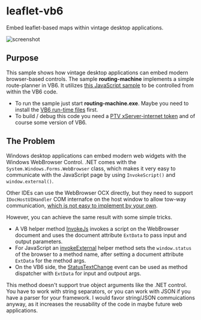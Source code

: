 # leaflet-vb6
Embed leaflet-based maps within vintage desktop applications.

![screenshot](https://cdn.rawgit.com/oliverheilig/leaflet-vb6/baed5a65/screenshot.png)

## Purpose
This sample shows how vintage desktop applications can embed modern browser-based controls. The sample **routing-machine** implements a simple route-planner in VB6. It utilizes [this JavaScript sample](https://github.com/ptv-logistics/xserverjs/tree/master/premium-samples/lrm-xserver/xserver-1) to be controlled from within the VB6 code.

* To run the sample just start **routing-machine.exe**. Maybe you need to install the [VB6 run-time files](https://support.microsoft.com/en-us/help/192461/vbrun60-exe-installs-visual-basic-6-0-run-time-files) first.
* To build / debug this code you need a [PTV xServer-internet token](https://xserver.ptvgroup.com/en-uk/products/ptv-xserver-internet/test/) and of course some version of VB6. 

## The Problem
Windows desktop applications can embed modern web widgets with the Windows WebBrowser Control.
.NET comes with the ```System.Windows.Forms.WebBrowser``` class, which makes it very easy to communicate with the JavaScript page by using ```InvokeScript()``` and ```window.external()```. 

Other IDEs can use the WebBrowser OCX directly, but they need to support ```IDocHostUIHandler``` COM internafce on the host window to allow tow-way communication, [which is not easy to implement by your own](https://stackoverflow.com/questions/15160567/provide-a-vb6-object-for-window-external-in-a-webbrowser-hosted-page).

However, you can achieve the same result with some simple tricks.

* A VB helper method [InvokeJs](https://github.com/oliverheilig/leaflet-vb6/blob/master/Hello.frm#L82-L86) invokes a script on the WebBrowser document and uses the document attribute ```ExtData``` to pass input and output parameters.
* For JavaScript an [invokeExternal](https://github.com/oliverheilig/leaflet-vb6/blob/master/hello.html#L13-L22) helper method sets the ```window.status``` of the browser to a method name, after setting a document attribute ```ExtData``` for the method args.
* On the VB6 side, the [StatusTextChange](https://github.com/oliverheilig/leaflet-vb6/blob/master/Hello.frm#L69-L79)  event can be used as method dispatcher with ```ExtData``` for input and outpout args. 

This method doesn't support true object arguments like the .NET control. You have to work with string separators, or you can work with JSON if you have a parser for your framework. I would favor string/JSON commuications anyway, as it increases the reusability of the code in maybe future web applications.
